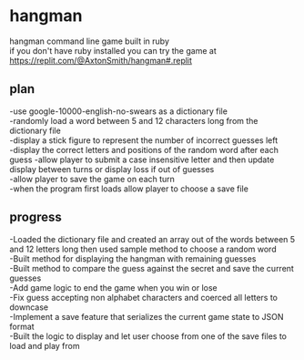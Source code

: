 # hangman  

hangman command line game built in ruby  
if you don't have ruby installed you can try the game at https://replit.com/@AxtonSmith/hangman#.replit  

## plan  

-use google-10000-english-no-swears as a dictionary file  
-randomly load a word between 5 and 12 characters long from the dictionary file  
-display a stick figure to represent the number of incorrect guesses left  
-display the correct letters and positions of the random word after each guess 
-allow player to submit a case insensitive letter and then update display between turns or display loss if out of guesses  
-allow player to save the game on each turn  
-when the program first loads allow player to choose a save file  

## progress  

-Loaded the dictionary file and created an array out of the words between 5 and 12 letters long then used sample method to choose a random word  
-Built method for displaying the hangman with remaining guesses  
-Built method to compare the guess against the secret and save the current guesses  
-Add game logic to end the game when you win or lose  
-Fix guess accepting non alphabet characters and coerced all letters to downcase  
-Implement a save feature that serializes the current game state to JSON format  
-Built the logic to display and let user choose from one of the save files to load and play from  
